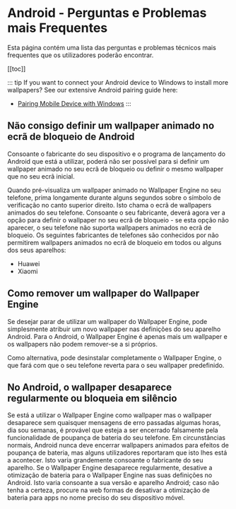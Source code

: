 # Android - Perguntas e Problemas mais Frequentes

Esta página contém uma lista das perguntas e problemas técnicos mais frequentes que os utilizadores poderão encontrar.

[[toc]]

::: tip
If you want to connect your Android device to Windows to install more wallpapers? See our extensive Android pairing guide here:

* [Pairing Mobile Device with Windows](/mobile/pairing.html)
:::

## Não consigo definir um wallpaper animado no ecrã de bloqueio de Android

Consoante o fabricante do seu dispositivo e o programa de lançamento do Android que está a utilizar, poderá não ser possível para si definir um wallpaper animado no seu ecrã de bloqueio ou definir o mesmo wallpaper que no seu ecrã inicial.

Quando pré-visualiza um wallpaper animado no Wallpaper Engine no seu telefone, prima longamente durante alguns segundos sobre o símbolo de verificação no canto superior direito. Isto chama o ecrã de wallpapers animados do seu telefone. Consoante o seu fabricante, deverá agora ver a opção para definir o wallpaper no seu ecrã de bloqueio - se esta opção não aparecer, o seu telefone não suporta wallpapers animados no ecrã de bloqueio. Os seguintes fabricantes de telefones são conhecidos por não permitirem wallpapers animados no ecrã de bloqueio em todos ou alguns dos seus aparelhos:

* Huawei
* Xiaomi

## Como remover um wallpaper do Wallpaper Engine

Se desejar parar de utilizar um wallpaper do Wallpaper Engine, pode simplesmente atribuir um novo wallpaper nas definições do seu aparelho Android. Para o Android, o Wallpaper Engine é apenas mais um wallpaper e os wallpapers não podem remover-se a si próprios.

Como alternativa, pode desinstalar completamente o Wallpaper Engine, o que fará com que o seu telefone reverta para o seu wallpaper predefinido.

## No Android, o wallpaper desaparece regularmente ou bloqueia em silêncio

Se está a utilizar o Wallpaper Engine como wallpaper mas o wallpaper desaparece sem quaisquer mensagens de erro passadas algumas horas, dia sou semanas, é provável que esteja a ser encerrado falsamente pela funcionalidade de poupança de bateria do seu telefone. Em circunstâncias normais, Android nunca deve encerrar wallpapers animados para efeitos de poupança de bateria, mas alguns utilizadores reportaram que isto lhes está a acontecer. Isto varia grandemente consoante o fabricante do seu aparelho. Se o Wallpaper Engine desaparece regularmente, desative a otimização de bateria para o Wallpaper Engine nas suas definições no Android. Isto varia consoante a sua versão e aparelho Android; caso não tenha a certeza, procure na web formas de desativar a otimização de bateria para apps no nome preciso do seu dispositivo móvel.